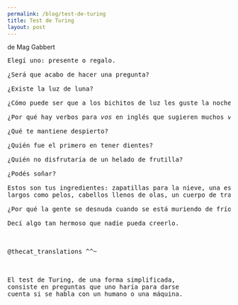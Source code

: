 ```yaml
---
permalink: /blog/test-de-turing
title: Test de Turing
layout: post
---
```


de Mag Gabbert

<pre class="highlight">
Elegí uno: presente o regalo.

¿Será que acabo de hacer una pregunta?

¿Existe la luz de luna?

¿Cómo puede ser que a los bichitos de luz les guste la noche y a los de la fruta el durazno?

¿Por qué hay verbos para <i>vos</i> en inglés que sugieren muchos <i>vos</i> y ninguno para <i>ella</i> o para <i>mí</i>?

¿Qué te mantiene despierto?

¿Quién fue el primero en tener dientes?

¿Quién no disfrutaría de un helado de frutilla?

¿Podés soñar?

Estos son tus ingredientes: zapatillas para la nieve, una estrella de leopardo, campos de pastos 
largos como pelos, cabellos llenos de olas, un cuerpo de trabajo. ¿Qué harías con esto?

¿Por qué la gente se desnuda cuando se está muriendo de frío?

Decí algo tan hermoso que nadie pueda creerlo.



@thecat_translations ^^~



El test de Turing, de una forma simplificada, 
consiste en preguntas que uno haría para darse 
cuenta si se habla con un humano o una máquina.


</pre>



